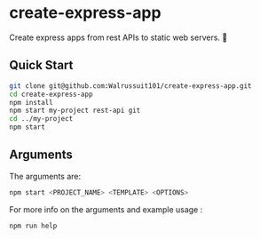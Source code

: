 # create-express-app

Create express apps from rest APIs to static web servers. :rocket:

## Quick Start

```sh
git clone git@github.com:Walrussuit101/create-express-app.git
cd create-express-app
npm install
npm start my-project rest-api git
cd ../my-project
npm start
```

## Arguments

The arguments are:<br/>

```sh
npm start <PROJECT_NAME> <TEMPLATE> <OPTIONS>
```

For more info on the arguments and example usage :<br/>

```sh
npm run help
```
